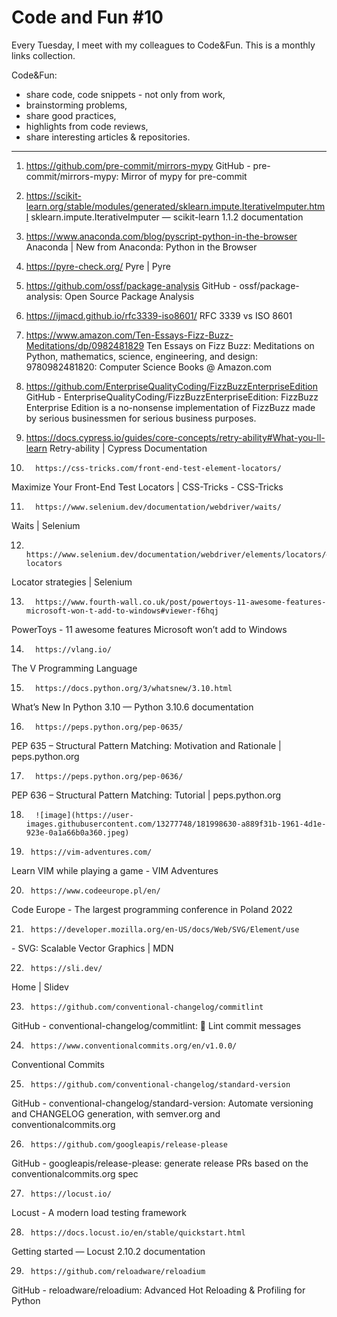 # Code and Fun \#10

Every Tuesday, I meet with my colleagues to Code&Fun. This is a monthly links collection. 

Code&Fun:

* share code, code snippets - not only from work,
* brainstorming problems,
* share good practices,
* highlights from code reviews,
* share interesting articles & repositories.

---

1. 	  https://github.com/pre-commit/mirrors-mypy 
 GitHub - pre-commit/mirrors-mypy: Mirror of mypy for pre-commit 

2. 	  https://scikit-learn.org/stable/modules/generated/sklearn.impute.IterativeImputer.html 
 sklearn.impute.IterativeImputer — scikit-learn 1.1.2 documentation 

3. 	  https://www.anaconda.com/blog/pyscript-python-in-the-browser 
 Anaconda | New from Anaconda: Python in the Browser 

4. 	  https://pyre-check.org/ 
 Pyre | Pyre 

5. 	  https://github.com/ossf/package-analysis 
 GitHub - ossf/package-analysis: Open Source Package Analysis 

6. 	  https://ijmacd.github.io/rfc3339-iso8601/ 
 RFC 3339 vs ISO 8601 

7. 	  https://www.amazon.com/Ten-Essays-Fizz-Buzz-Meditations/dp/0982481829 
 Ten Essays on Fizz Buzz: Meditations on Python, mathematics, science, engineering, and design: 9780982481820: Computer Science Books @ Amazon.com 

8. 	  https://github.com/EnterpriseQualityCoding/FizzBuzzEnterpriseEdition 
 GitHub - EnterpriseQualityCoding/FizzBuzzEnterpriseEdition: FizzBuzz Enterprise Edition is a no-nonsense implementation of FizzBuzz made by serious businessmen for serious business purposes. 

9. 	  https://docs.cypress.io/guides/core-concepts/retry-ability#What-you-ll-learn 
 Retry-ability | Cypress Documentation 

10. 	  https://css-tricks.com/front-end-test-element-locators/ 
 Maximize Your Front-End Test Locators | CSS-Tricks - CSS-Tricks 

11. 	  https://www.selenium.dev/documentation/webdriver/waits/ 
 Waits | Selenium 

12. 	  https://www.selenium.dev/documentation/webdriver/elements/locators/#relative-locators 
 Locator strategies | Selenium 

13. 	  https://www.fourth-wall.co.uk/post/powertoys-11-awesome-features-microsoft-won-t-add-to-windows#viewer-f6hqj 
 PowerToys - 11 awesome features Microsoft won’t add to Windows 

14. 	  https://vlang.io/ 
 The V Programming Language 

15. 	  https://docs.python.org/3/whatsnew/3.10.html 
 What’s New In Python 3.10 — Python 3.10.6 documentation 

16. 	  https://peps.python.org/pep-0635/ 
 PEP 635 – Structural Pattern Matching: Motivation and Rationale | peps.python.org 

17. 	  https://peps.python.org/pep-0636/ 
 PEP 636 – Structural Pattern Matching: Tutorial | peps.python.org 

18. 	  ![image](https://user-images.githubusercontent.com/13277748/181998630-a889f31b-1961-4d1e-923e-0a1a66b0a360.jpeg) 
  

19. 	 https://vim-adventures.com/ 
 Learn VIM while playing a game - VIM Adventures 

20. 	 https://www.codeeurope.pl/en/ 
 Code Europe - The largest programming conference in Poland 2022 

21. 	 https://developer.mozilla.org/en-US/docs/Web/SVG/Element/use 
 <use> - SVG: Scalable Vector Graphics | MDN 

22. 	 https://sli.dev/ 
 Home | Slidev 

23. 	 https://github.com/conventional-changelog/commitlint 
 GitHub - conventional-changelog/commitlint: 📓 Lint commit messages 

24. 	 https://www.conventionalcommits.org/en/v1.0.0/ 
 Conventional Commits 

25. 	 https://github.com/conventional-changelog/standard-version 
 GitHub - conventional-changelog/standard-version: Automate versioning and CHANGELOG generation, with semver.org and conventionalcommits.org 

26. 	 https://github.com/googleapis/release-please 
 GitHub - googleapis/release-please: generate release PRs based on the conventionalcommits.org spec 

27. 	 https://locust.io/ 
 Locust - A modern load testing framework 

28. 	 https://docs.locust.io/en/stable/quickstart.html 
 Getting started — Locust 2.10.2 documentation 

29. 	 https://github.com/reloadware/reloadium 
 GitHub - reloadware/reloadium: Advanced Hot Reloading & Profiling for Python 

